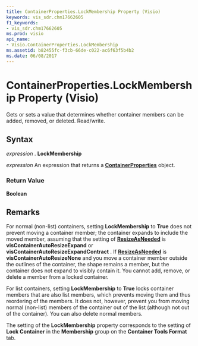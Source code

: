 ```yaml
---
title: ContainerProperties.LockMembership Property (Visio)
keywords: vis_sdr.chm17662605
f1_keywords:
- vis_sdr.chm17662605
ms.prod: visio
api_name:
- Visio.ContainerProperties.LockMembership
ms.assetid: b82455fc-f3cb-66de-c022-ac6f63f5b4b2
ms.date: 06/08/2017
---
```



# ContainerProperties.LockMembership Property (Visio)

Gets or sets a value that determines whether container members can be added, removed, or deleted. Read/write.


## Syntax

 _expression_ . **LockMembership**

 _expression_ An expression that returns a **[ContainerProperties](containerproperties-object-visio.md)** object.


### Return Value

 **Boolean**


## Remarks

For normal (non-list) containers, setting **LockMembership** to **True** does not prevent moving a container member; the container expands to include the moved member, assuming that the setting of **[ResizeAsNeeded](containerproperties-resizeasneeded-property-visio.md)** is **visContainerAutoResizeExpand** or **visContainerAutoResizeExpandContract** . If **[ResizeAsNeeded](containerproperties-resizeasneeded-property-visio.md)** is **visContainerAutoResizeNone** and you move a container member outside the outlines of the container, the shape remains a member, but the container does not expand to visibly contain it. You cannot add, remove, or delete a member from a locked container.

For list containers, setting **LockMembership** to **True** locks container members that are also list members, which prevents moving them and thus reordering of the members. It does not, however, prevent you from moving normal (non-list) members of the container out of the list (although not out of the container). You can also delete normal members.

The setting of the **LockMembership** property corresponds to the setting of **Lock Container** in the **Membership** group on the **Container Tools Format** tab.


